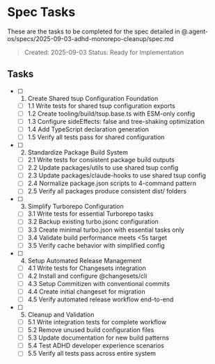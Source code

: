 # Spec Tasks

These are the tasks to be completed for the spec detailed in
@.agent-os/specs/2025-09-03-adhd-monorepo-cleanup/spec.md

> Created: 2025-09-03 Status: Ready for Implementation

## Tasks

- [ ] 1. Create Shared tsup Configuration Foundation
  - [ ] 1.1 Write tests for shared tsup configuration exports
  - [ ] 1.2 Create tooling/build/tsup.base.ts with ESM-only config
  - [ ] 1.3 Configure sideEffects: false and tree-shaking optimization
  - [ ] 1.4 Add TypeScript declaration generation
  - [ ] 1.5 Verify all tests pass for shared configuration

- [ ] 2. Standardize Package Build System
  - [ ] 2.1 Write tests for consistent package build outputs
  - [ ] 2.2 Update packages/utils to use shared tsup config
  - [ ] 2.3 Update packages/claude-hooks to use shared tsup config
  - [ ] 2.4 Normalize package.json scripts to 4-command pattern
  - [ ] 2.5 Verify all packages produce consistent dist/ folders

- [ ] 3. Simplify Turborepo Configuration
  - [ ] 3.1 Write tests for essential Turborepo tasks
  - [ ] 3.2 Backup existing turbo.jsonc configuration
  - [ ] 3.3 Create minimal turbo.json with essential tasks only
  - [ ] 3.4 Validate build performance meets <5s target
  - [ ] 3.5 Verify cache behavior with simplified config

- [ ] 4. Setup Automated Release Management
  - [ ] 4.1 Write tests for Changesets integration
  - [ ] 4.2 Install and configure @changesets/cli
  - [ ] 4.3 Setup Commitizen with conventional commits
  - [ ] 4.4 Create initial changeset for migration
  - [ ] 4.5 Verify automated release workflow end-to-end

- [ ] 5. Cleanup and Validation
  - [ ] 5.1 Write integration tests for complete workflow
  - [ ] 5.2 Remove unused build configuration files
  - [ ] 5.3 Update documentation for new build patterns
  - [ ] 5.4 Test ADHD developer experience scenarios
  - [ ] 5.5 Verify all tests pass across entire system
